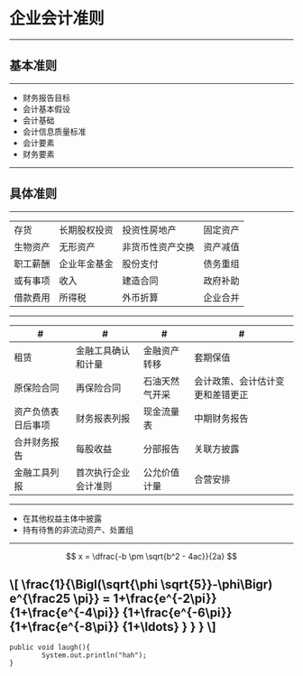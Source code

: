 # 企业会计准则
---
## 基本准则
---
- 财务报告目标
- 会计基本假设
- 会计基础
- 会计信息质量标准
- 会计要素
- 财务要素
---
## 具体准则
---
|||||
|-|-|-|-|
|存货|长期股权投资|投资性房地产|固定资产|
|生物资产|无形资产|非货币性资产交换|资产减值|
|职工薪酬|企业年金基金|股份支付|债务重组|
|或有事项|收入|建造合同|政府补助|
|借款费用|所得税|外币折算|企业合并|
---
|#|#|#|#|
|-|-|-|-|
|租赁|金融工具确认和计量|金融资产转移|套期保值|
|原保险合同|再保险合同|石油天然气开采|会计政策、会计估计变更和差错更正|
|资产负债表日后事项|财务报表列报|现金流量表|中期财务报告|
|合并财务报告|每股收益|分部报告|关联方披露|
|金融工具列报|首次执行企业会计准则|公允价值计量|合营安排|
---
- 在其他权益主体中披露
- 持有待售的非流动资产、处置组
---
$$  x = \dfrac{-b \pm \sqrt{b^2 - 4ac}}{2a} $$

\\[ \frac{1}{\Bigl(\sqrt{\phi \sqrt{5}}-\phi\Bigr) e^{\frac25 \pi}} =
1+\frac{e^{-2\pi}} {1+\frac{e^{-4\pi}} {1+\frac{e^{-6\pi}}
{1+\frac{e^{-8\pi}} {1+\ldots} } } } \\]
---
```
public void laugh(){
        System.out.println("hah"); 
} 
```